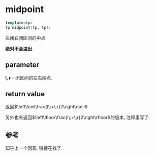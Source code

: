# midpoint

```c++
template<tp>
tp midpoint(tp, tp);
```

左闭右闭区间的中点.

**绝对不会溢出.**

## parameter

**l, r** - 闭区间的左右端点.

## return value

返回$\left\lceil\frac{l\;+\;r}2\right\rceil$.

另外也有返回$\left\lfloor\frac{l\;+\;r}2\right\rfloor$的版本, 注释里写了.

## 参考

知乎上一个回答, 链接在找了.


